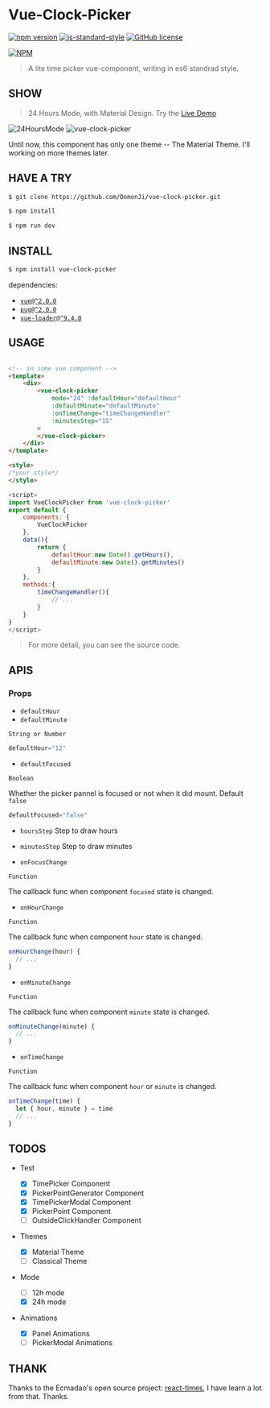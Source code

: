 # Vue-Clock-Picker

[![npm version](https://badge.fury.io/js/vue-clock-picker.svg)](https://badge.fury.io/js/vue-clock-picker) [![js-standard-style](https://img.shields.io/badge/code%20style-standard-brightgreen.svg)](http://standardjs.com) [![GitHub license](https://img.shields.io/badge/license-MIT-blue.svg)](https://github.com/DomonJi/vue-clock-picker/blob/master/LICENSE)

[![NPM](https://nodei.co/npm/vue-clock-picker.png?downloads=true&downloadRank=true&stars=true)](https://nodei.co/npm/vue-clock-picker/)

> A lite time picker vue-component, writing in es6 standrad style.

## SHOW

> 24 Hours Mode, with Material Design. Try the [Live Demo](https://domonji.github.io/vue-clock-picker)

![24HoursMode](./intro_src/24M.png) ![vue-clock-picker](./intro_src/24M.gif)

Until now, this component has only one theme -- The Material Theme. I'll working on more themes later.

## HAVE A TRY

```bash
$ git clone https://github.com/DomonJi/vue-clock-picker.git

$ npm install

$ npm run dev
```

## INSTALL

```bash
$ npm install vue-clock-picker
```

dependencies:

- [`vue@^2.0.0`](https://github.com/vuejs/vue)
- [`pug@^2.0.0`](https://github.com/pugjs/pug)
- [`vue-loader@^9.4.0`](https://github.com/vuejs/vue-loader)

## USAGE

```html

<!-- in some vue component -->
<template>
    <div>
        <vue-clock-picker
            mode="24" :defaultHour="defaultHour"
            :defaultMinute="defaultMinute"
            :onTimeChange="timeChangeHandler"
            :minutesStep="15"
        >
        </vue-clock-picker>
    </div>
</template>

<style>
/*your style*/
</style>
```

```javascript
<script>
import VueClockPicker from 'vue-clock-picker'
export default {
    components: {
        VueClockPicker
    },
    data(){
        return {
            defaultHour:new Date().getHours(),
            defaultMinute:new Date().getMinutes()
        }
    },
    methods:{
        timeChangeHandler(){
            // ...
        }
    }
}
</script>
```

> For more detail, you can see the source code.

## APIS

### Props

- `defaultHour`
- `defaultMinute`

`String or Number`

```javascript
defaultHour="12"
```

- `defaultFocused`

`Boolean`

Whether the picker pannel is focused or not when it did mount. Default `false`

```javascript
defaultFocused="false"
```

- `hoursStep`
Step to draw hours

- `minutesStep`
Step to draw minutes

- `onFocusChange`

`Function`

The callback func when component `focused` state is changed.

- `onHourChange`

`Function`

The callback func when component `hour` state is changed.

```javascript
onHourChange(hour) {
  // ...
}
```

- `onMinuteChange`

`Function`

The callback func when component `minute` state is changed.

```javascript
onMinuteChange(minute) {
  // ...
}
```

- `onTimeChange`

`Function`

The callback func when component `hour` or `minute` is changed.

```javascript
onTimeChange(time) {
  let { hour, minute } = time
  // ...
}
```

## TODOS

- Test

  - [x] TimePicker Component
  - [x] PickerPointGenerator Component
  - [x] TimePickerModal Component
  - [x] PickerPoint Component
  - [ ] OutsideClickHandler Component

- Themes

  - [x] Material Theme
  - [ ] Classical Theme

- Mode

  - [ ] 12h mode
  - [x] 24h mode

- Animations

  - [x] Panel Animations
  - [ ] PickerModal Animations

## THANK

Thanks to the Ecmadao's open source project: [react-times](https://github.com/ecmadao/react-times), I have learn a lot from that. Thanks.
